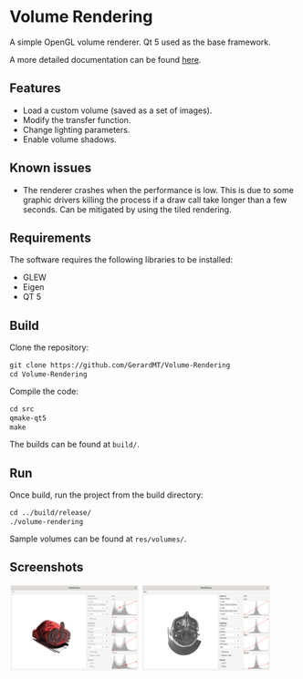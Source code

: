 # Volume Rendering
A simple OpenGL volume renderer. Qt 5 used as the base framework.

A more detailed documentation can be found [here](docs/report/report.pdf).

## Features
- Load a custom volume (saved as a set of images).
- Modify the transfer function.
- Change lighting parameters.
- Enable volume shadows.

## Known issues
- The renderer crashes when the performance is low. This is due to some graphic drivers killing the process if a draw call take longer than a few seconds. Can be mitigated by using the tiled rendering.

## Requirements
The software requires the following libraries to be installed:
- GLEW
- Eigen
- QT 5

## Build
Clone the repository:

	git clone https://github.com/GerardMT/Volume-Rendering
	cd Volume-Rendering

Compile the code:

    cd src
    qmake-qt5
    make

The builds can be found at `build/`.

## Run
Once build, run the project from the build directory:

	cd ../build/release/
	./volume-rendering

Sample volumes can be found at `res/volumes/`.

## Screenshots
<img src="docs/screenshots/volume_1.png" alt="Volume 1" width="45%"> <img src="docs/screenshots/volume_2.png" alt="Volume 2" width="45%">
